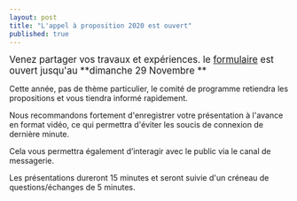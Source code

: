 ```yaml
---
layout: post
title: "L'appel à proposition 2020 est ouvert"
published: true
---
```


<span style="font-size:larger;">Venez partager vos travaux et expériences. le [formulaire](https://framaforms.org/proposition-de-presentation-qgis-fr-16-decembre-2020-1605001211) est ouvert jusqu'au **dimanche 29 Novembre **</span>

Cette année, pas de thème particulier, le comité de programme retiendra les propositions et vous tiendra informé rapidement.

Nous recommandons fortement d'enregistrer votre présentation à l'avance en format vidéo, ce qui permettra d'éviter les soucis de connexion de dernière minute.

Cela vous permettra également d’interagir avec le public via le canal de messagerie.

Les présentations dureront 15 minutes et seront suivie d'un créneau de questions/échanges de 5 minutes. 

